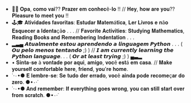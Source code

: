 - 🎲✨ 𝐎𝐩𝐚, 𝐜𝐨𝐦𝐨 𝐯𝐚𝐢?? 𝐏𝐫𝐚𝐳𝐞𝐫 𝐞𝐦 𝐜𝐨𝐧𝐡𝐞𝐜ê-𝐥𝐨 !!  // 𝐇𝐞𝐲, 𝐡𝐨𝐰 𝐚𝐫𝐞 𝐲𝐨𝐮?? 𝐏𝐥𝐞𝐚𝐬𝐮𝐫𝐞 𝐭𝐨 𝐦𝐞𝐞𝐭 𝐲𝐨𝐮 !!
- 🕹️🎓 𝐀𝐭𝐢𝐯𝐢𝐝𝐚𝐝𝐞𝐬 𝐟𝐚𝐯𝐨𝐫𝐢𝐭𝐚𝐬: 𝐄𝐬𝐭𝐮𝐝𝐚𝐫 𝐌𝐚𝐭𝐞𝐦á𝐭𝐢𝐜𝐚, 𝐋𝐞𝐫 𝐋𝐢𝐯𝐫𝐨𝐬 𝐞 𝐧ã𝐨 𝐄𝐬𝐪𝐮𝐞𝐜𝐞𝐫 𝐚 𝐈𝐝𝐞𝐧𝐭𝐚çã𝐨 . . .  //  𝐅𝐚𝐯𝐨𝐫𝐢𝐭𝐞 𝐀𝐜𝐭𝐢𝐯𝐢𝐭𝐢𝐞𝐬: 𝐒𝐭𝐮𝐝𝐲𝐢𝐧𝐠 𝐌𝐚𝐭𝐡𝐞𝐦𝐚𝐭𝐢𝐜𝐬, 𝐑𝐞𝐚𝐝𝐢𝐧𝐠 𝐁𝐨𝐨𝐤𝐬 𝐚𝐧𝐝 𝐑𝐞𝐦𝐞𝐦𝐛𝐞𝐫𝐢𝐧𝐠 𝐈𝐧𝐝𝐞𝐧𝐭𝐚𝐭𝐢𝐨𝐧 . . .
- ▂▃▄ 𝘼𝙩𝙪𝙖𝙡𝙢𝙚𝙣𝙩𝙚 𝙚𝙨𝙩𝙤𝙪 𝙖𝙥𝙧𝙚𝙣𝙙𝙚𝙣𝙙𝙤 𝙖 𝙡𝙞𝙣𝙜𝙪𝙖𝙜𝙚𝙢 𝙋𝙮𝙩𝙝𝙤𝙣 . . . ( 𝙊𝙪 𝙥𝙚𝙡𝙤 𝙢𝙚𝙣𝙤𝙨 𝙩𝙚𝙣𝙩𝙖𝙣𝙙𝙤 ;) ) // 𝙄 𝙖𝙢 𝙘𝙪𝙧𝙧𝙚𝙣𝙩𝙡𝙮 𝙡𝙚𝙖𝙧𝙣𝙞𝙣𝙜 𝙩𝙝𝙚 𝙋𝙮𝙩𝙝𝙤𝙣 𝙡𝙖𝙣𝙜𝙪𝙖𝙜𝙚. . . ( 𝙊𝙧 𝙖𝙩 𝙡𝙚𝙖𝙨𝙩 𝙩𝙧𝙮𝙞𝙣𝙜 ;) ) ▄▃▂
- • 𝐒𝐢𝐧𝐭𝐚-𝐬𝐞 à 𝐯𝐨𝐧𝐭𝐚𝐝𝐞 𝐩𝐨𝐫 𝐚𝐪𝐮𝐢, 𝐚𝐦𝐢𝐠𝐨, 𝐯𝐨𝐜ê 𝐞𝐬𝐭á 𝐞𝐦 𝐜𝐚𝐬𝐚.  //  𝐌𝐚𝐤𝐞 𝐲𝐨𝐮𝐫𝐬𝐞𝐥𝐟 𝐜𝐨𝐦𝐟𝐨𝐫𝐭𝐚𝐛𝐥𝐞 𝐡𝐞𝐫𝐞, 𝐟𝐫𝐢𝐞𝐧𝐝, 𝐲𝐨𝐮'𝐫𝐞 𝐡𝐨𝐦𝐞.
- ˙·٠•● 𝐄 𝐥𝐞𝐦𝐛𝐫𝐞-𝐬𝐞: 𝐒𝐞 𝐭𝐮𝐝𝐨 𝐝𝐞𝐫 𝐞𝐫𝐫𝐚𝐝𝐨, 𝐯𝐨𝐜ê 𝐚𝐢𝐧𝐝𝐚 𝐩𝐨𝐝𝐞 𝐫𝐞𝐜𝐨𝐦𝐞ç𝐚𝐫 𝐝𝐨 𝐳𝐞𝐫𝐨. ●•٠·˙
- ˙·٠•● 𝐀𝐧𝐝 𝐫𝐞𝐦𝐞𝐦𝐛𝐞𝐫: 𝐈𝐟 𝐞𝐯𝐞𝐫𝐲𝐭𝐡𝐢𝐧𝐠 𝐠𝐨𝐞𝐬 𝐰𝐫𝐨𝐧𝐠, 𝐲𝐨𝐮 𝐜𝐚𝐧 𝐬𝐭𝐢𝐥𝐥 𝐬𝐭𝐚𝐫𝐭 𝐨𝐯𝐞𝐫 𝐟𝐫𝐨𝐦 𝐬𝐜𝐫𝐚𝐭𝐜𝐡. ●•٠·˙
